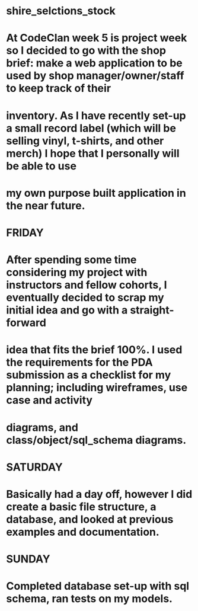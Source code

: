 # shire_selctions_stock

# At CodeClan week 5 is project week so I decided to go with the shop brief: make a web application to be used by shop manager/owner/staff to keep track of their
# inventory. As I have recently set-up a small record label (which will be selling vinyl, t-shirts, and other merch) I hope that I personally will be able to use
# my own purpose built application in the near future.

# FRIDAY
# After spending some time considering my project with instructors and fellow cohorts, I eventually decided to scrap my initial idea and go with a straight-forward
# idea that fits the brief 100%. I used the requirements for the PDA submission as a checklist for my planning; including wireframes, use case and activity
# diagrams, and class/object/sql_schema diagrams.

# SATURDAY
# Basically had a day off, however I did create a basic file structure, a database, and looked at previous examples and documentation.

# SUNDAY
# Completed database set-up with sql schema, ran tests on my models.
